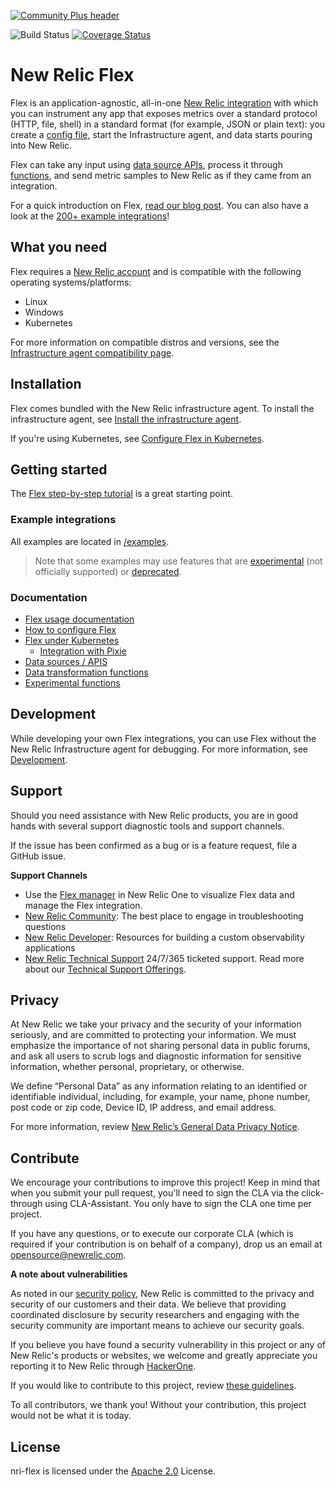 [![Community Plus header](https://github.com/newrelic/opensource-website/raw/master/src/images/categories/Community_Plus.png)](https://opensource.newrelic.com/oss-category/#community-plus)

![Build Status](https://github.com/newrelic/nri-flex/actions/workflows/push_pr.yml/badge.svg)
[![Coverage Status](https://coveralls.io/repos/github/newrelic/nri-flex/badge.svg?branch=master)](https://coveralls.io/github/newrelic/nri-flex?branch=master)

# New Relic Flex

Flex is an application-agnostic, all-in-one [New Relic integration](https://docs.newrelic.com/docs/integrations) with which you can instrument any app that exposes metrics over a standard protocol (HTTP, file, shell) in a standard format (for example, JSON or plain text): you create a [config file](/docs/basics/configure.md), start the Infrastructure agent, and data starts pouring into New Relic.

Flex can take any input using [data source APIs](/docs/apis/README.md), process it through [functions](/docs/basics/functions.md), and send metric samples to New Relic as if they came from an integration.

For a quick introduction on Flex, [read our blog post](https://blog.newrelic.com/product-news/how-to-use-new-relic-flex/). You can also have a look at the [200+ example integrations](#example-integrations)!

## What you need

Flex requires a [New Relic account](https://docs.newrelic.com/docs/accounts/accounts-billing/account-setup/create-your-new-relic-account) and is compatible with the following operating systems/platforms:

- Linux
- Windows
- Kubernetes

For more information on compatible distros and versions, see the [Infrastructure agent compatibility page](https://docs.newrelic.com/docs/infrastructure/new-relic-infrastructure/getting-started/compatibility-requirements-new-relic-infrastructure).

## Installation

Flex comes bundled with the New Relic infrastructure agent. To install the infrastructure agent, see [Install the infrastructure agent](https://docs.newrelic.com/docs/infrastructure/install-infrastructure-agent/get-started/install-infrastructure-agent-new-relic).

If you're using Kubernetes, see [Configure Flex in Kubernetes](https://github.com/newrelic/nri-flex/blob/master/docs/basics/k8s_configure.md).

## Getting started

The [Flex step-by-step tutorial](./docs/basic-tutorial.md) is a great starting point.

### Example integrations

All examples are located in [/examples](https://github.com/newrelic/nri-flex/tree/master/examples).

> Note that some examples may use features that are [experimental](https://github.com/newrelic/nri-flex/tree/master/docs/experimental) (not officially supported) or [deprecated](https://github.com/newrelic/nri-flex/tree/master/docs/experimental).

### Documentation

- [Flex usage documentation](docs/README.md)
- [How to configure Flex](/docs/basics/configure.md)
- [Flex under Kubernetes](/docs/basics/k8s_configure.md)
  - [Integration with Pixie](/examples/pixieExample/README.md)
- [Data sources / APIS](/docs/apis/README.md)
- [Data transformation functions](docs/basics/functions.md)
- [Experimental functions](docs/experimental/functions.md)

## Development

While developing your own Flex integrations, you can use Flex without the New Relic Infrastructure agent for debugging. For more information, see [Development](/docs/development.md).

## Support

Should you need assistance with New Relic products, you are in good hands with several support diagnostic tools and support channels.

If the issue has been confirmed as a bug or is a feature request, file a GitHub issue.

**Support Channels**

* Use the [Flex manager](https://github.com/newrelic/nr1-flex-manager) in New Relic One to visualize Flex data and manage the Flex integration.
* [New Relic Community](https://discuss.newrelic.com/c/support-products-agents/new-relic-infrastructure): The best place to engage in troubleshooting questions
* [New Relic Developer](https://developer.newrelic.com/): Resources for building a custom observability applications
* [New Relic Technical Support](https://support.newrelic.com/) 24/7/365 ticketed support. Read more about our [Technical Support Offerings](https://docs.newrelic.com/docs/licenses/license-information/general-usage-licenses/support-plan).

## Privacy

At New Relic we take your privacy and the security of your information seriously, and are committed to protecting your information. We must emphasize the importance of not sharing personal data in public forums, and ask all users to scrub logs and diagnostic information for sensitive information, whether personal, proprietary, or otherwise.

We define “Personal Data” as any information relating to an identified or identifiable individual, including, for example, your name, phone number, post code or zip code, Device ID, IP address, and email address.

For more information, review [New Relic’s General Data Privacy Notice](https://newrelic.com/termsandconditions/privacy).

## Contribute

We encourage your contributions to improve this project! Keep in mind that when you submit your pull request, you'll need to sign the CLA via the click-through using CLA-Assistant. You only have to sign the CLA one time per project.

If you have any questions, or to execute our corporate CLA (which is required if your contribution is on behalf of a company), drop us an email at opensource@newrelic.com.

**A note about vulnerabilities**

As noted in our [security policy](../../security/policy), New Relic is committed to the privacy and security of our customers and their data. We believe that providing coordinated disclosure by security researchers and engaging with the security community are important means to achieve our security goals.

If you believe you have found a security vulnerability in this project or any of New Relic's products or websites, we welcome and greatly appreciate you reporting it to New Relic through [HackerOne](https://hackerone.com/newrelic).

If you would like to contribute to this project, review [these guidelines](./CONTRIBUTING.md).

To all contributors, we thank you!  Without your contribution, this project would not be what it is today.

## License

nri-flex is licensed under the [Apache 2.0](http://apache.org/licenses/LICENSE-2.0.txt) License.
